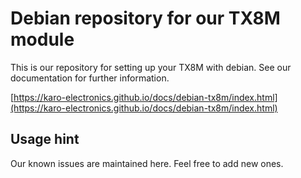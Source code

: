 # Debian repository for our TX8M module
This is our repository for setting up your TX8M with debian. See our documentation for further information.

[https://karo-electronics.github.io/docs/debian-tx8m/index.html](https://karo-electronics.github.io/docs/debian-tx8m/index.html)

## Usage hint
Our known issues are maintained here. Feel free to add new ones.
